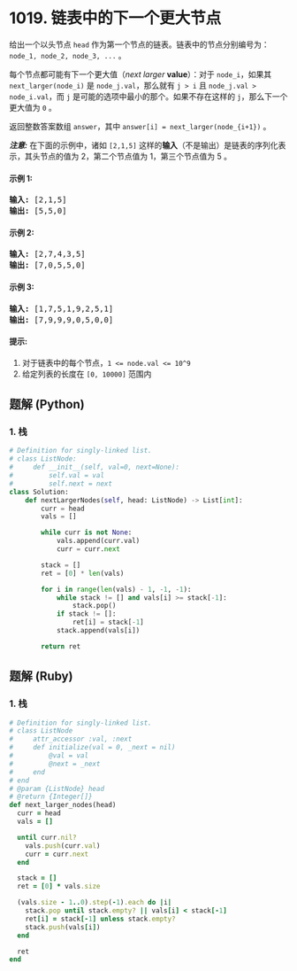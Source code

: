 # 1019. 链表中的下一个更大节点
给出一个以头节点 `head` 作为第一个节点的链表。链表中的节点分别编号为：`node_1, node_2, node_3, ...` 。

每个节点都可能有下一个更大值（*next larger* **value**）：对于 `node_i`，如果其 `next_larger(node_i)` 是 `node_j.val`，那么就有 `j > i` 且  `node_j.val > node_i.val`，而 `j` 是可能的选项中最小的那个。如果不存在这样的 `j`，那么下一个更大值为 `0` 。

返回整数答案数组 `answer`，其中 `answer[i] = next_larger(node_{i+1})` 。

***注意:*** 在下面的示例中，诸如 `[2,1,5]` 这样的**输入**（不是输出）是链表的序列化表示，其头节点的值为 2，第二个节点值为 1，第三个节点值为 5 。

#### 示例 1:
<pre>
<strong>输入:</strong> [2,1,5]
<strong>输出:</strong> [5,5,0]
</pre>

#### 示例 2:
<pre>
<strong>输入:</strong> [2,7,4,3,5]
<strong>输出:</strong> [7,0,5,5,0]
</pre>

#### 示例 3:
<pre>
<strong>输入:</strong> [1,7,5,1,9,2,5,1]
<strong>输出:</strong> [7,9,9,9,0,5,0,0]
</pre>

#### 提示:
1. 对于链表中的每个节点，`1 <= node.val <= 10^9`
2. 给定列表的长度在 `[0, 10000]` 范围内

## 题解 (Python)

### 1. 栈
```Python
# Definition for singly-linked list.
# class ListNode:
#     def __init__(self, val=0, next=None):
#         self.val = val
#         self.next = next
class Solution:
    def nextLargerNodes(self, head: ListNode) -> List[int]:
        curr = head
        vals = []

        while curr is not None:
            vals.append(curr.val)
            curr = curr.next

        stack = []
        ret = [0] * len(vals)

        for i in range(len(vals) - 1, -1, -1):
            while stack != [] and vals[i] >= stack[-1]:
                stack.pop()
            if stack != []:
                ret[i] = stack[-1]
            stack.append(vals[i])

        return ret
```

## 题解 (Ruby)

### 1. 栈
```Ruby
# Definition for singly-linked list.
# class ListNode
#     attr_accessor :val, :next
#     def initialize(val = 0, _next = nil)
#         @val = val
#         @next = _next
#     end
# end
# @param {ListNode} head
# @return {Integer[]}
def next_larger_nodes(head)
  curr = head
  vals = []

  until curr.nil?
    vals.push(curr.val)
    curr = curr.next
  end

  stack = []
  ret = [0] * vals.size

  (vals.size - 1..0).step(-1).each do |i|
    stack.pop until stack.empty? || vals[i] < stack[-1]
    ret[i] = stack[-1] unless stack.empty?
    stack.push(vals[i])
  end

  ret
end
```
